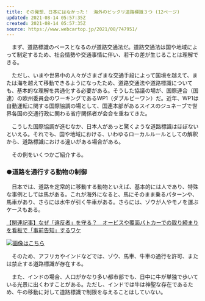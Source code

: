 ```yaml
---
title: その発想、日本にはなかった！　海外のビックリ道路標識３つ (12ページ)
updated: 2021-08-14 05:57:35Z
created: 2021-08-14 05:57:35Z
source: https://www.webcartop.jp/2021/08/747951/
---
```


　まず、道路標識のベースとなるのが道路交通法だ。道路交通法は国や地域によって制定するため、社会情勢や交通事情に伴い、若干の差が生じることは理解できる。

　ただし、いまや世界中の人々がさまざまな交通手段によって国境を越えて、または海を越えて移動できるようになったため、道路交通法や道路標識についても、基本的な理解を共通化する必要がある。そうした協議の場が、国際連合（国連）の欧州委員会のワーキングであるWP1（ダブルピーワン）だ。近年、WP1は自動運転に関する国際協調の場として、国連本部があるスイスのジュネーブで世界各国の交通行政に関わる省庁関係者が会合を重ねてきた。

　こうした国際協調が進むなか、日本人があっと驚くような道路標識はほぼないといえる。それでも、国や地域における、いわゆるローカルルールとしての解釈から、道路標識における違いがある場合がある。

　その例をいくつかご紹介する。

### ●道路を通行する動物の制御

　日本では、道路を定常的に移動する動物といえば、基本的には人であり、特殊な事例としては馬がある。これが海外になると、馬にそのまま乗るパターンや、馬車があり、さらには水牛が引く牛車がある。さらには、ゾウが人やモノを運ぶケースもある。

[【関連記事】なぜ「違反者」を守る？　オービスや覆面パトカーでの取り締まりを看板で「事前告知」するワケ](https://www.webcartop.jp/2021/03/668930/0/)

[![](https://www.webcartop.jp/wp-content/uploads/2021/08/202108071702.jpg)](https://www.webcartop.jp/2021/08/747951/attachment/202108071702/)[画像はこちら](https://www.webcartop.jp/2021/08/747951/attachment/202108071702/)

　そのため、アフリカやインドなどでは、ゾウ、馬車、牛車の通行を許可、または禁止する道路標識が存在する。

　また、インドの場合、人口がかなり多い都市部でも、日中に牛が単独で歩いている光景に出くわすことがある。ただし、インドでは牛は神聖な存在であるため、牛の移動に対して道路標識で制限を与えることはしていない。